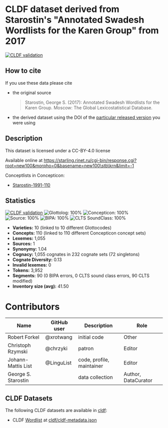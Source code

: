# CLDF dataset derived from Starostin's "Annotated Swadesh Wordlists for the Karen Group" from 2017

[![CLDF validation](https://github.com/lexibank/starostinkaren/workflows/CLDF-validation/badge.svg)](https://github.com/lexibank/starostinkaren/actions?query=workflow%3ACLDF-validation)

## How to cite

If you use these data please cite
- the original source
  > Starostin, George S. (2017): Annotated Swadesh Wordlists for the Karen Group. Moscow: The Global Lexicostatistical Database.
- the derived dataset using the DOI of the [particular released version](../../releases/) you were using

## Description


This dataset is licensed under a CC-BY-4.0 license

Available online at https://starling.rinet.ru/cgi-bin/response.cgi?root=new100&morpho=0&basename=new100\stb\krn&limit=-1


Conceptlists in Concepticon:
- [Starostin-1991-110](https://concepticon.clld.org/contributions/Starostin-1991-110)
## Statistics


[![CLDF validation](https://github.com/lexibank/starostinkaren/workflows/CLDF-validation/badge.svg)](https://github.com/lexibank/starostinkaren/actions?query=workflow%3ACLDF-validation)
![Glottolog: 100%](https://img.shields.io/badge/Glottolog-100%25-brightgreen.svg "Glottolog: 100%")
![Concepticon: 100%](https://img.shields.io/badge/Concepticon-100%25-brightgreen.svg "Concepticon: 100%")
![Source: 100%](https://img.shields.io/badge/Source-100%25-brightgreen.svg "Source: 100%")
![BIPA: 100%](https://img.shields.io/badge/BIPA-100%25-brightgreen.svg "BIPA: 100%")
![CLTS SoundClass: 100%](https://img.shields.io/badge/CLTS%20SoundClass-100%25-brightgreen.svg "CLTS SoundClass: 100%")

- **Varieties:** 10 (linked to 10 different Glottocodes)
- **Concepts:** 110 (linked to 110 different Concepticon concept sets)
- **Lexemes:** 1,055
- **Sources:** 1
- **Synonymy:** 1.04
- **Cognacy:** 1,055 cognates in 232 cognate sets (72 singletons)
- **Cognate Diversity:** 0.13
- **Invalid lexemes:** 0
- **Tokens:** 3,952
- **Segments:** 90 (0 BIPA errors, 0 CLTS sound class errors, 90 CLTS modified)
- **Inventory size (avg):** 41.50

# Contributors

Name | GitHub user | Description | Role
 --- | --- | --- | ---
Robert Forkel | @xrotwang | initial code | Other
Christoph Rzymski | @chrzyki | patron | Editor
Johann-Mattis List | @LinguList | code, profile, maintainer | Editor
George S. Starostin | | data collection | Author, DataCurator




## CLDF Datasets

The following CLDF datasets are available in [cldf](cldf):

- CLDF [Wordlist](https://github.com/cldf/cldf/tree/master/modules/Wordlist) at [cldf/cldf-metadata.json](cldf/cldf-metadata.json)